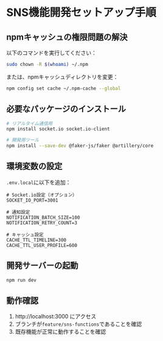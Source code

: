 # SNS機能開発セットアップ手順

## npmキャッシュの権限問題の解決

以下のコマンドを実行してください：

```bash
sudo chown -R $(whoami) ~/.npm
```

または、npmキャッシュディレクトリを変更：

```bash
npm config set cache ~/.npm-cache --global
```

## 必要なパッケージのインストール

```bash
# リアルタイム通信用
npm install socket.io socket.io-client

# 開発用ツール
npm install --save-dev @faker-js/faker @artillery/core
```

## 環境変数の設定

`.env.local`に以下を追加：

```env
# Socket.io設定（オプション）
SOCKET_IO_PORT=3001

# 通知設定
NOTIFICATION_BATCH_SIZE=100
NOTIFICATION_RETRY_COUNT=3

# キャッシュ設定
CACHE_TTL_TIMELINE=300
CACHE_TTL_USER_PROFILE=600
```

## 開発サーバーの起動

```bash
npm run dev
```

## 動作確認

1. http://localhost:3000 にアクセス
2. ブランチが`feature/sns-functions`であることを確認
3. 既存機能が正常に動作することを確認